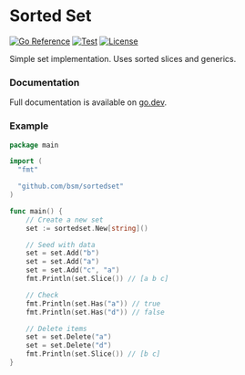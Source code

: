 # Sorted Set

[![Go Reference](https://pkg.go.dev/badge/github.com/bsm/sortedset.svg)](https://pkg.go.dev/github.com/bsm/sortedset)
[![Test](https://github.com/bsm/sortedset/actions/workflows/test.yml/badge.svg)](https://github.com/bsm/sortedset/actions/workflows/test.yml)
[![License](https://img.shields.io/badge/License-Apache%202.0-blue.svg)](https://opensource.org/licenses/Apache-2.0)

Simple set implementation. Uses sorted slices and generics.

### Documentation

Full documentation is available on [go.dev](https://pkg.go.dev/github.com/bsm/sortedset).

### Example

```go
package main

import (
  "fmt"

  "github.com/bsm/sortedset"
)

func main() {
	// Create a new set
	set := sortedset.New[string]()

	// Seed with data
	set = set.Add("b")
	set = set.Add("a")
	set = set.Add("c", "a")
	fmt.Println(set.Slice()) // [a b c]

	// Check
	fmt.Println(set.Has("a")) // true
	fmt.Println(set.Has("d")) // false

	// Delete items
	set = set.Delete("a")
	set = set.Delete("d")
	fmt.Println(set.Slice()) // [b c]
}
```
